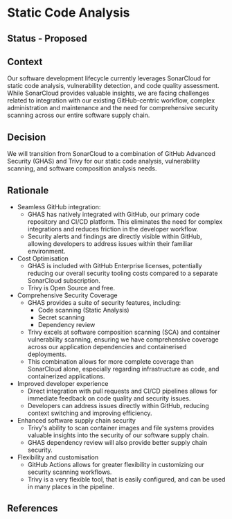 # Static Code Analysis

## Status - Proposed

## Context

Our software development lifecycle currently leverages SonarCloud for static code analysis, vulnerability detection, and code quality assessment. While SonarCloud provides valuable insights, we are facing challenges related to integration with our existing GitHub-centric workflow, complex administration and maintenance and the need for comprehensive security scanning across our entire software supply chain.

## Decision

We will transition from SonarCloud to a combination of GitHub Advanced Security (GHAS) and Trivy for our static code analysis, vulnerability scanning, and software composition analysis needs.

## Rationale

- Seamless GitHub integration:
  - GHAS has natively integrated with GitHub, our primary code repository and CI/CD platform. This eliminates the need for complex integrations and reduces friction in the developer workflow.
  - Security alerts and findings are directly visible within GitHub, allowing developers to address issues within their familiar environment.
- Cost Optimisation
  - GHAS is included with GitHub Enterprise licenses, potentially reducing our overall security tooling costs compared to a separate SonarCloud subscription.
  - Trivy is Open Source and free.
- Comprehensive Security Coverage
  - GHAS provides a suite of security features, including:
    - Code scanning (Static Analysis)
    - Secret scanning
    - Dependency review
  - Trivy excels at software composition scanning (SCA) and container vulnerability scanning, ensuring we have comprehensive coverage across our application dependencies and containerised deployments.
  - This combination allows for more complete coverage than SonarCloud alone, especially regarding infrastructure as code, and containerized applications.
- Improved developer experience
  - Direct integration with pull requests and CI/CD pipelines allows for immediate feedback on code quality and security issues.
  - Developers can address issues directly within GitHub, reducing context switching and improving efficiency.
- Enhanced software supply chain security
  - Trivy's ability to scan container images and file systems provides valuable insights into the security of our software supply chain.
  - GHAS dependency review will also provide better supply chain security.
- Flexibility and customisation
  - GitHub Actions allows for greater flexibility in customizing our security scanning workflows.
  - Trivy is a very flexible tool, that is easily configured, and can be used in many places in the pipeline.

## References
